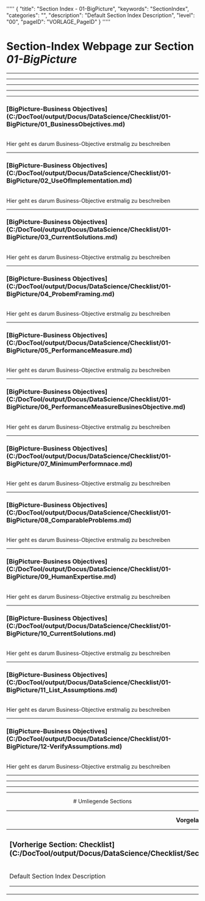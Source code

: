 '''''
{
"title": "Section Index - 01-BigPicture",
"keywords": "SectionIndex",
"categories": "",
"description": "Default Section Index Description",
"level": "00",
"pageID": "VORLAGE_PageID"
}
'''''


<h1>Section-Index Webpage zur Section <i>01-BigPicture</i></h1>

<hr><hr><hr><hr><hr>


<h3>[BigPicture-Business Objectives](C:/DocTool/output/Docus/DataScience/Checklist/01-BigPicture/01_BusinessObejctives.md)</h3><br>Hier geht es darum Business-Objective erstmalig zu beschreiben<hr>


<h3>[BigPicture-Business Objectives](C:/DocTool/output/Docus/DataScience/Checklist/01-BigPicture/02_UseOfImplementation.md)</h3><br>Hier geht es darum Business-Objective erstmalig zu beschreiben<hr>


<h3>[BigPicture-Business Objectives](C:/DocTool/output/Docus/DataScience/Checklist/01-BigPicture/03_CurrentSolutions.md)</h3><br>Hier geht es darum Business-Objective erstmalig zu beschreiben<hr>


<h3>[BigPicture-Business Objectives](C:/DocTool/output/Docus/DataScience/Checklist/01-BigPicture/04_ProbemFraming.md)</h3><br>Hier geht es darum Business-Objective erstmalig zu beschreiben<hr>


<h3>[BigPicture-Business Objectives](C:/DocTool/output/Docus/DataScience/Checklist/01-BigPicture/05_PerformanceMeasure.md)</h3><br>Hier geht es darum Business-Objective erstmalig zu beschreiben<hr>


<h3>[BigPicture-Business Objectives](C:/DocTool/output/Docus/DataScience/Checklist/01-BigPicture/06_PerformanceMeasureBusinesObjective.md)</h3><br>Hier geht es darum Business-Objective erstmalig zu beschreiben<hr>


<h3>[BigPicture-Business Objectives](C:/DocTool/output/Docus/DataScience/Checklist/01-BigPicture/07_MinimumPerformnace.md)</h3><br>Hier geht es darum Business-Objective erstmalig zu beschreiben<hr>


<h3>[BigPicture-Business Objectives](C:/DocTool/output/Docus/DataScience/Checklist/01-BigPicture/08_ComparableProblems.md)</h3><br>Hier geht es darum Business-Objective erstmalig zu beschreiben<hr>


<h3>[BigPicture-Business Objectives](C:/DocTool/output/Docus/DataScience/Checklist/01-BigPicture/09_HumanExpertise.md)</h3><br>Hier geht es darum Business-Objective erstmalig zu beschreiben<hr>


<h3>[BigPicture-Business Objectives](C:/DocTool/output/Docus/DataScience/Checklist/01-BigPicture/10_CurrentSolutions.md)</h3><br>Hier geht es darum Business-Objective erstmalig zu beschreiben<hr>


<h3>[BigPicture-Business Objectives](C:/DocTool/output/Docus/DataScience/Checklist/01-BigPicture/11_List_Assumptions.md)</h3><br>Hier geht es darum Business-Objective erstmalig zu beschreiben<hr>


<h3>[BigPicture-Business Objectives](C:/DocTool/output/Docus/DataScience/Checklist/01-BigPicture/12-VerifyAssumptions.md)</h3><br>Hier geht es darum Business-Objective erstmalig zu beschreiben<hr><center><hr><hr><hr> # Umliegende Sections
 </h2><br><table><thead> <tr> <th><center>Vorgelagerte Section</center></th> <th><center>Nachgelagerte Section</center></th></tr></thead><tbody><tr><td><h3>[Vorherige Section: Checklist](C:/DocTool/output/Docus/DataScience/Checklist/SectionIndex_DocTooloutputDocusDataScienceChecklist.html)</h3><br>Default Section Index Description<hr></td><td>Es gibt keine weiteren Unterordner</td></tr></tbody></table>